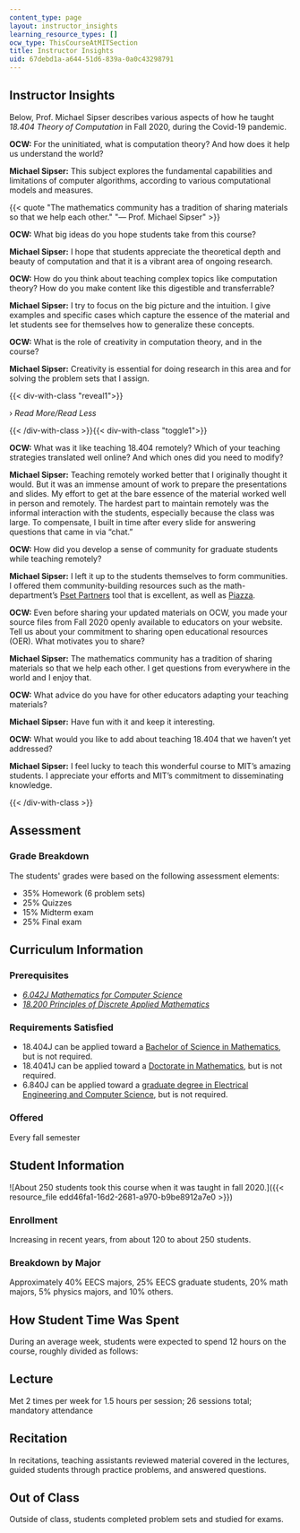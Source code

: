 ```yaml
---
content_type: page
layout: instructor_insights
learning_resource_types: []
ocw_type: ThisCourseAtMITSection
title: Instructor Insights
uid: 67debd1a-a644-51d6-839a-0a0c43298791
---
```


Instructor Insights
-------------------

Below, Prof. Michael Sipser describes various aspects of how he taught _18.404 Theory of Computation_ in Fall 2020, during the Covid-19 pandemic.

**OCW:** For the uninitiated, what is computation theory? And how does it help us understand the world?

**Michael Sipser:** This subject explores the fundamental capabilities and limitations of computer algorithms, according to various computational models and measures.

{{< quote "The mathematics community has a tradition of sharing materials so that we help each other." "— Prof. Michael Sipser" >}}

**OCW:** What big ideas do you hope students take from this course?

**Michael Sipser:** I hope that students appreciate the theoretical depth and beauty of computation and that it is a vibrant area of ongoing research.

**OCW:** How do you think about teaching complex topics like computation theory? How do you make content like this digestible and transferrable?

**Michael Sipser:** I try to focus on the big picture and the intuition. I give examples and specific cases which capture the essence of the material and let students see for themselves how to generalize these concepts.

**OCW:** What is the role of creativity in computation theory, and in the course?

**Michael Sipser:** Creativity is essential for doing research in this area and for solving the problem sets that I assign.

{{< div-with-class "reveal1">}}

› _Read More/Read Less_

{{< /div-with-class >}}{{< div-with-class "toggle1">}}

**OCW:** What was it like teaching 18.404 remotely? Which of your teaching strategies translated well online? And which ones did you need to modify?

**Michael Sipser:** Teaching remotely worked better that I originally thought it would. But it was an immense amount of work to prepare the presentations and slides. My effort to get at the bare essence of the material worked well in person and remotely. The hardest part to maintain remotely was the informal interaction with the students, especially because the class was large. To compensate, I built in time after every slide for answering questions that came in via “chat.”

**OCW:** How did you develop a sense of community for graduate students while teaching remotely?

**Michael Sipser:** I left it up to the students themselves to form communities.  I offered them community-building resources such as the math-department’s [Pset Partners](https://psetpartners-test.mit.edu/about) tool that is excellent, as well as [Piazza](https://piazza.com/signup).

**OCW:** Even before sharing your updated materials on OCW, you made your source files from Fall 2020 openly available to educators on your website. Tell us about your commitment to sharing open educational resources (OER). What motivates you to share?

**Michael Sipser:** The mathematics community has a tradition of sharing materials so that we help each other. I get questions from everywhere in the world and I enjoy that.

**OCW:** What advice do you have for other educators adapting your teaching materials?

**Michael Sipser:** Have fun with it and keep it interesting.

**OCW:** What would you like to add about teaching 18.404 that we haven’t yet addressed?

**Michael Sipser:** I feel lucky to teach this wonderful course to MIT’s amazing students. I appreciate your efforts and MIT’s commitment to disseminating knowledge.

{{< /div-with-class >}}

Assessment
----------

### Grade Breakdown

The students' grades were based on the following assessment elements:

- 35% Homework (6 problem sets)
- 25% Quizzes
- 15% Midterm exam
- 25% Final exam

Curriculum Information
----------------------

### Prerequisites

*   [_6.042J Mathematics for Computer Science_](/courses/6-042j-mathematics-for-computer-science-spring-2015/)
*   _[18.200 Principles of Discrete Applied Mathematics](/courses/18-310-principles-of-discrete-applied-mathematics-fall-2013/)_

### Requirements Satisfied

*   18.404J can be applied toward a [Bachelor of Science in Mathematics](http://catalog.mit.edu/schools/science/mathematics/#mathematics-bs-course-18), but is not required.
*   18.4041J can be applied toward a [Doctorate in Mathematics](https://math.mit.edu/academics/grad/index.php), but is not required.
*   6.840J can be applied toward a [graduate degree in Electrical Engineering and Computer Science](https://www.eecs.mit.edu/academics-admissions/graduate-program/degree-programs/degrees-offered), but is not required.

### Offered

Every fall semester

Student Information
-------------------

![About 250 students took this course when it was taught in fall 2020.]({{< resource_file edd46fa1-16d2-2681-a970-b9be8912a7e0 >}})

### Enrollment

Increasing in recent years, from about 120 to about 250 students.

### Breakdown by Major

Approximately 40% EECS majors, 25% EECS graduate students, 20% math majors, 5% physics majors, and 10% others.

How Student Time Was Spent
--------------------------

During an average week, students were expected to spend 12 hours on the course, roughly divided as follows:

Lecture
-------

Met 2 times per week for 1.5 hours per session; 26 sessions total; mandatory attendance

Recitation
----------

In recitations, teaching assistants reviewed material covered in the lectures, guided students through practice problems, and answered questions.

Out of Class
------------

Outside of class, students completed problem sets and studied for exams.